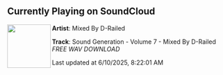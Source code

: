 ## Currently Playing on SoundCloud

[<img align="left" width="100" src="https://i1.sndcdn.com/artworks-K8wfrDoJmntierKY-cbVloQ-t500x500.png">](https://soundcloud.com/fatalenergyrecords/sound-generation-volume-7-mixed-by-d-railed-free-wav-download)

**Artist**: Mixed By D-Railed 

**Track**: Sound Generation - Volume 7 - Mixed By D-Railed *FREE WAV DOWNLOAD*

Last updated at 6/10/2025, 8:22:01 AM
